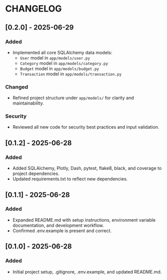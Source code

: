 # CHANGELOG

## [0.2.0] - 2025-06-29
### Added
- Implemented all core SQLAlchemy data models:
  - `User` model in `app/models/user.py`
  - `Category` model in `app/models/category.py`
  - `Budget` model in `app/models/budget.py`
  - `Transaction` model in `app/models/transaction.py`


### Changed
- Refined project structure under `app/models/` for clarity and maintainability.

### Security
- Reviewed all new code for security best practices and input validation.

## [0.1.2] - 2025-06-28
### Added
- Added SQLAlchemy, Plotly, Dash, pytest, flake8, black, and coverage to project dependencies.
- Updated requirements.txt to reflect new dependencies.

## [0.1.1] - 2025-06-28
### Added
- Expanded README.md with setup instructions, environment variable documentation, and development workflow.
- Confirmed .env.example is present and correct.

## [0.1.0] - 2025-06-28
### Added
- Initial project setup, .gitignore, .env.example, and updated README.md.
